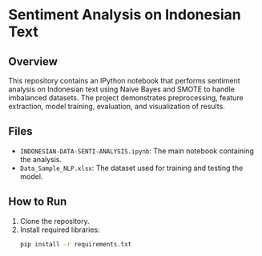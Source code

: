 # Sentiment Analysis on Indonesian Text

## Overview
This repository contains an IPython notebook that performs sentiment analysis on Indonesian text using Naive Bayes and SMOTE to handle imbalanced datasets. The project demonstrates preprocessing, feature extraction, model training, evaluation, and visualization of results.

## Files
- `INDONESIAN-DATA-SENTI-ANALYSIS.ipynb`: The main notebook containing the analysis.
- `Data_Sample_NLP.xlsx`: The dataset used for training and testing the model.

## How to Run
1. Clone the repository.
2. Install required libraries: 
   ```bash
   pip install -r requirements.txt
